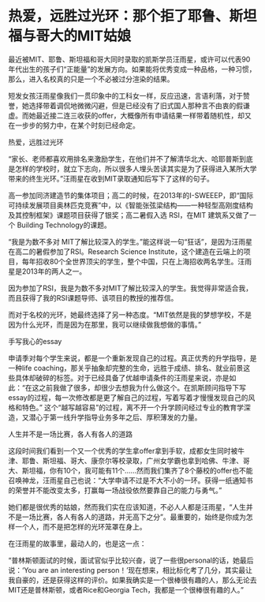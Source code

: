 # 热爱，远胜过光环：那个拒了耶鲁、斯坦福与哥大的MIT姑娘

最近被MIT、耶鲁、斯坦福和哥大同时录取的凯斯学员汪雨星，或许可以代表90年代出生的孩子们“正能量”的发展方向。如果能将优秀变成一种品格，一种习惯，那么，进入名校真的只是一个不必被过分渲染的结果。 

短发女孩汪雨星像我们一贯印象中的工科女一样，反应迅速，言语利落，对于赞誉，她选择带着调侃地微微闪避，但是已经没有了旧式国人那种言不由衷的假谦虚。而她最近接二连三收获的offer，大概像所有申请结果一样带着随机性，却又在一步步的努力中，在某个时刻已经命定。 

热爱，远胜过光环 

“家长、老师都喜欢用排名来激励学生，在他们并不了解清华北大、哈耶普斯到底是怎样的学校时，就立下志向，所以很多人埋头苦读其实是为了获得进入某所大学带来的终生光环。”汪雨星在收到MIT录取通知后写下了这样的句子。 

高一参加同济建造节的集体项目；高二的时候，在2013年的I-SWEEEP，即“国际可持续发展项目奥林匹克竞赛”中，以《智能张弦梁结构——一种轻型高刚度结构及其控制框架》课题项目获得了银奖；高二暑假入选 RSI，在MIT 建筑系又做了一个 Building Technology的课题。 

“我是为数不多对 MIT了解比较深入的学生。”能这样说一句“狂话”，是因为汪雨星在高二的暑假参加了RSI。Research Science Institute，这个建造在云端上的项目，每年招收80个全世界顶尖的学生，整个中国，只在上海招收两名学生。汪雨星是2013年的两人之一。 

因为参加了RSI，我是为数不多对MIT了解比较深入的学生。我觉得非常适合我，而且获得了我的RSI课题导师、该项目的教授的推荐信。 

而对于名校的光环，她最终选择了另一种态度。“MIT依然是我的梦想学校，不是因为什么光环，而是因为在那里，我可以继续做我想做的事情。” 

手写我心的essay 

申请季对每个学生来说，都是一个重新发现自己的过程。真正优秀的升学指导，是一种life coaching，那关乎抽象却完整的生命，远胜于成绩、排名、就业前景这些具体却破碎的标签。对于已经具备了优越申请条件的汪雨星来说，亦是如此：“在这之前我做了很多，却很少去想我为什么做这个。在凯斯顾问指导下写essay的过程，每一次修改都是更了解自己的过程，写着写着才慢慢发现自己的风格和特色。” 这个“越写越容易”的过程，离不开一个升学顾问经过专业的教育学深造，又潜心于第一线升学指导业务多年之后、厚积薄发的力量。 

人生并不是一场比赛，各人有各人的道路 

这段时间我们看到一个又一个优秀的学生拿offer拿到手软，成都女生同时被牛津、耶鲁、斯坦福、哥大、康奈尔等校录取，广州女学霸也拿到哈佛、牛津、哥大、斯坦福，你有10个，我可能有11个……然而我们集齐了8个藤校的offer也不能召唤神龙，汪雨星自己也说：“大学申请不过是不大不小的一环。获得一纸通知书的荣誉并不能改变太多，打赢每一场战役依然要靠自己的能力与勇气。” 

她们都是很优秀的姑娘，然而我们实在应该知道，不必人人都是汪雨星，“人生并不是一场比赛，各人有各人的道路，并无高下之分”。最重要的，始终是你成为怎样一个人，而不是把怎样的光环笼罩在身上。 

在汪雨星的故事里，最动人的，也是这一点： 

“普林斯顿面试的时候，面试官似乎比较兴奋，说了一些很personal的话，她最后说：‘You are an interesting person！’现在想来，相比标化考了几分，其实最让我自豪的，还是获得这样的评价。如果我确实是一个很棒很有趣的人，那么无论去MIT还是普林斯顿，或者Rice和Georgia Tech，我都是一个很棒很有趣的人。”